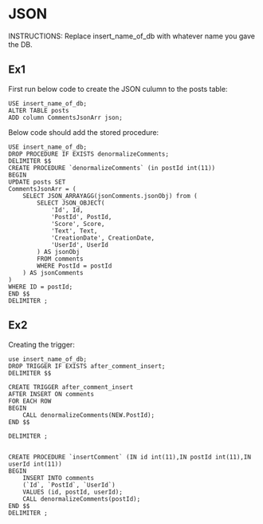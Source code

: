 # JSON

INSTRUCTIONS: Replace insert_name_of_db with whatever name you gave the DB.

## Ex1

First run below code to create the JSON culumn to the posts table:

	USE insert_name_of_db;
	ALTER TABLE posts
	ADD column CommentsJsonArr json;

Below code should add the stored procedure:

	USE insert_name_of_db;
	DROP PROCEDURE IF EXISTS denormalizeComments;
	DELIMITER $$
	CREATE PROCEDURE `denormalizeComments` (in postId int(11))
	BEGIN
	UPDATE posts SET
	CommentsJsonArr = (
		SELECT JSON_ARRAYAGG(jsonComments.jsonObj) from (
			SELECT JSON_OBJECT(
				'Id', Id,
				'PostId', PostId,
				'Score', Score,
				'Text', Text,
				'CreationDate', CreationDate,
				'UserId', UserId
			) AS jsonObj
			FROM comments
			WHERE PostId = postId
		) AS jsonComments
	)
	WHERE ID = postId;
	END $$
	DELIMITER ;

## Ex2

Creating the trigger:

	use insert_name_of_db;
	DROP TRIGGER IF EXISTS after_comment_insert;
	DELIMITER $$

	CREATE TRIGGER after_comment_insert
	AFTER INSERT ON comments
	FOR EACH ROW
	BEGIN
		CALL denormalizeComments(NEW.PostId);
	END $$

	DELIMITER ;


	CREATE PROCEDURE `insertComment` (IN id int(11),IN postId int(11),IN userId int(11))
	BEGIN
		INSERT INTO comments
		(`Id`, `PostId`, `UserId`)
		VALUES (id, postId, userId);
		CALL denormalizeComments(postId);
	END $$
	DELIMITER ;






